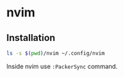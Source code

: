 # nvim

## Installation

```bash
ls -s $(pwd)/nvim ~/.config/nvim
```

Inside nvim use `:PackerSync` command.

